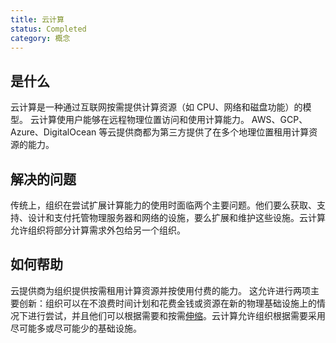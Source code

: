```yaml
---
title: 云计算
status: Completed
category: 概念
---
```


## 是什么

云计算是一种通过互联网按需提供计算资源（如 CPU、网络和磁盘功能）的模型。 云计算使用户能够在远程物理位置访问和使用计算能力。 AWS、GCP、Azure、DigitalOcean 等云提供商都为第三方提供了在多个地理位置租用计算资源的能力。

## 解决的问题

传统上，组织在尝试扩展计算能力的使用时面临两个主要问题。他们要么获取、支持、设计和支付托管物理服务器和网络的设施，要么扩展和维护这些设施。云计算允许组织将部分计算需求外包给另一个组织。

## 如何帮助

云提供商为组织提供按需租用计算资源并按使用付费的能力。 这允许进行两项主要创新：组织可以在不浪费时间计划和花费金钱或资源在新的物理基础设施上的情况下进行尝试，并且他们可以根据需要和按需[伸缩](/zh-cn/scalability/)。云计算允许组织根据需要采用尽可能多或尽可能少的基础设施。
